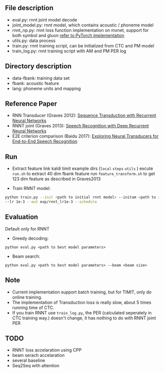 ## File description
* eval.py: rnnt joint model decode
* joint_model.py: rnnt model, which contains acoustic / phoneme model
* rnnt_np.py: rnnt loss function implementation on mxnet, support for both symbol and gluon [refer to PyTorch implementation](https://github.com/awni/transducer)
* utils.py: data process
* train.py: rnnt training script, can be initialized from CTC and PM model
* train_log.py: rnnt training script with AM and PM PER log

## Directory description
* data-fbank: training data set 
* fbank: acoustic feature
* lang: phoneme units and mapping

## Reference Paper
* RNN Transducer (Graves 2012): [Sequence Transduction with Recurrent Neural Networks](https://arxiv.org/abs/1211.3711)
* RNNT joint (Graves 2013): [Speech Recognition with Deep Recurrent Neural Networks](https://arxiv.org/abs/1303.5778 )
* E2E criterion comparison (Baidu 2017): [Exploring Neural Transducers for End-to-End Speech Recognition](https://arxiv.org/abs/1707.07413)

## Run
* Extract feature
link kaldi timit example dirs (`local` `steps` `utils` )
excute `run.sh` to extract 40 dim fbank feature
run `feature_transform.sh` to get 123 dim feature as described in Graves2013

* Train RNNT model:
```bash
python train.py --init <path to initial rnnt model> --initam <path to initial CTC model> --initpm <path to initital PM model> \
--lr 1e-3 --out exp/rnnt_lr1e-3 --schedule
```

## Evaluation
Default only for RNNT
* Greedy decoding:
```
python eval.py <path to best model parameters>
```
* Beam search:
```
python eval.py <path to best model parameters> --beam <beam size>
```

## Note
* Current implementation support batch training, but for TIMIT, only do online training.
* The implementation of Transduction loss is really slow, about 5 times running time of CTC.
* If you train RNNT use `train_log.py`, the PER (calculated seperately in CTC training way.) doesn't change, it has nothing to do with RNNT joint PER

## TODO
* RNNT loss accelaration using CPP
* beam serach accelaration
* several baseline
* Seq2Seq with attention
